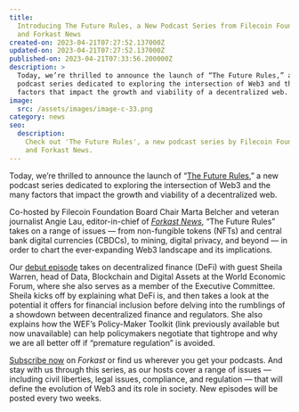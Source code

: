 ```yaml
---
title:
  Introducing The Future Rules, a New Podcast Series from Filecoin Foundation
  and Forkast News
created-on: 2023-04-21T07:27:52.137000Z
updated-on: 2023-04-21T07:27:52.137000Z
published-on: 2023-04-21T07:33:56.200000Z
description: >
  Today, we’re thrilled to announce the launch of “The Future Rules,” a new
  podcast series dedicated to exploring the intersection of Web3 and the many
  factors that impact the growth and viability of a decentralized web.
image:
  src: /assets/images/image-c-33.png
category: news
seo:
  description:
    Check out 'The Future Rules', a new podcast series by Filecoin Foundation
    and Forkast News.
---
```


Today, we’re thrilled to announce the launch of “[The Future Rules](https://the-future-rules-forkast-news-x-filecoin-foundation.simplecast.com/),” a new podcast series dedicated to exploring the intersection of Web3 and the many factors that impact the growth and viability of a decentralized web.

Co-hosted by Filecoin Foundation Board Chair Marta Belcher and veteran journalist Angie Lau, editor-in-chief of _[Forkast News](https://forkast.news/)_, “The Future Rules” takes on a range of issues — from non-fungible tokens (NFTs) and central bank digital currencies (CBDCs), to mining, digital privacy, and beyond — in order to chart the ever-expanding Web3 landscape and its implications.

Our [debut episode](https://the-future-rules-forkast-news-x-filecoin-foundation.simplecast.com/episodes/decentralized-finance) takes on decentralized finance (DeFi) with guest Sheila Warren, head of Data, Blockchain and Digital Assets at the World Economic Forum, where she also serves as a member of the Executive Committee. Sheila kicks off by explaining what DeFi is, and then takes a look at the potential it offers for financial inclusion before delving into the rumblings of a showdown between decentralized finance and regulators. She also explains how the WEF’s Policy-Maker Toolkit (link previously available but now unavailable) can help policymakers negotiate that tightrope and why we are all better off if “premature regulation” is avoided.

[Subscribe now](https://the-future-rules-forkast-news-x-filecoin-foundation.simplecast.com/) on _Forkast_ or find us wherever you get your podcasts. And stay with us through this series, as our hosts cover a range of issues — including civil liberties, legal issues, compliance, and regulation — that will define the evolution of Web3 and its role in society. New episodes will be posted every two weeks.
